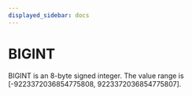 ```yaml
---
displayed_sidebar: docs
---
```


# BIGINT

BIGINT is an 8-byte signed integer. The value range is [-9223372036854775808, 9223372036854775807].
